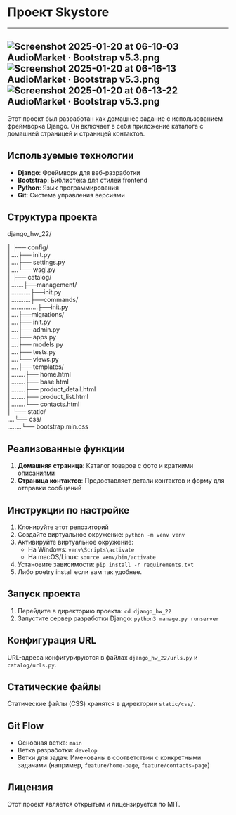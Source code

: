 # Проект Skystore
---
![Screenshot 2025-01-20 at 06-10-03 AudioMarket · Bootstrap v5.3.png](static/HW_24_photo_pages_site/Screenshot%202025-01-20%20at%2006-10-03%20AudioMarket%20%C2%B7%20Bootstrap%20v5.3.png)
![Screenshot 2025-01-20 at 06-16-13 AudioMarket · Bootstrap v5.3.png](static/HW_24_photo_pages_site/Screenshot%202025-01-20%20at%2006-16-13%20AudioMarket%20%C2%B7%20Bootstrap%20v5.3.png)
![Screenshot 2025-01-20 at 06-13-22 AudioMarket · Bootstrap v5.3.png](static/HW_24_photo_pages_site/Screenshot%202025-01-20%20at%2006-13-22%20AudioMarket%20%C2%B7%20Bootstrap%20v5.3.png)
---
Этот проект был разработан как домашнее задание с использованием фреймворка Django. 
Он включает в себя приложение каталога с домашней страницей и страницей контактов.

## Используемые технологии

- **Django**: Фреймворк для веб-разработки
- **Bootstrap**: Библиотека для стилей frontend
- **Python**: Язык программирования
- **Git**: Система управления версиями

## Структура проекта

django_hw_22/ 

│ ├── config/ <br>
│....├── init.py <br>
│....├── settings.py <br>
│....└── wsgi.py <br>
│ ├── catalog/ <br>
│.......├──management/ <br>
│...........├──init.py <br>
│...........├──commands/ <br>
│...............├──init.py <br>
│....├──migrations/ <br>
│....├── init.py <br>
│....├── admin.py <br>
│....├── apps.py <br>
│....├── models.py <br>
│....├── tests.py <br>
│....└── views.py <br>
│....├── templates/ <br>
│........├── home.html <br>
│........├── base.html<br>
│........├── product_detail.html<br>
│........├── product_list.html<br>
│........└── contacts.html <br>
│ └── static/ <br>
....└── css/ <br>
........└── bootstrap.min.css<br>



## Реализованные функции

1. **Домашняя страница**: Каталог товаров с фото и краткими описаниями
2. **Страница контактов**: Предоставляет детали контактов и форму для отправки сообщений

## Инструкции по настройке

1. Клонируйте этот репозиторий
2. Создайте виртуальное окружение: `python -m venv venv`
3. Активируйте виртуальное окружение:
   - На Windows: `venv\Scripts\activate`
   - На macOS/Linux: `source venv/bin/activate`
4. Установите зависимости: `pip install -r requirements.txt`
5. Либо poetry install если вам так удобнее.

## Запуск проекта

1. Перейдите в директорию проекта: `cd django_hw_22`
2. Запустите сервер разработки Django: `python3 manage.py runserver`

## Конфигурация URL

URL-адреса конфигурируются в файлах `django_hw_22/urls.py` и `catalog/urls.py`.

## Статические файлы

Статические файлы (CSS) хранятся в директории `static/css/`.

## Git Flow

- Основная ветка: `main`
- Ветка разработки: `develop`
- Ветки для задач: Именованы в соответствии с конкретными задачами (например, `feature/home-page`, `feature/contacts-page`)

## Лицензия

Этот проект является открытым и лицензируется по MIT.
